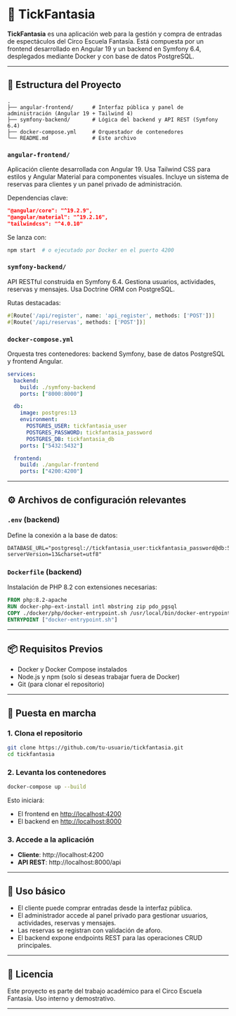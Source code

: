 # 🎪 TickFantasia

**TickFantasia** es una aplicación web para la gestión y compra de entradas de espectáculos del Circo Escuela Fantasía. Está compuesta por un frontend desarrollado en Angular 19 y un backend en Symfony 6.4, desplegados mediante Docker y con base de datos PostgreSQL.

---

## 🧱 Estructura del Proyecto

```
.
├── angular-frontend/      # Interfaz pública y panel de administración (Angular 19 + Tailwind 4)
├── symfony-backend/       # Lógica del backend y API REST (Symfony 6.4)
├── docker-compose.yml     # Orquestador de contenedores
└── README.md              # Este archivo
```

### `angular-frontend/`

Aplicación cliente desarrollada con Angular 19. Usa Tailwind CSS para estilos y Angular Material para componentes visuales. Incluye un sistema de reservas para clientes y un panel privado de administración.

Dependencias clave:

```json
"@angular/core": "^19.2.9",
"@angular/material": "^19.2.16",
"tailwindcss": "^4.0.10"
```

Se lanza con:

```bash
npm start  # o ejecutado por Docker en el puerto 4200
```

### `symfony-backend/`

API RESTful construida en Symfony 6.4. Gestiona usuarios, actividades, reservas y mensajes. Usa Doctrine ORM con PostgreSQL.

Rutas destacadas:

```php
#[Route('/api/register', name: 'api_register', methods: ['POST'])]
#[Route('/api/reservas', methods: ['POST'])]
```

### `docker-compose.yml`

Orquesta tres contenedores: backend Symfony, base de datos PostgreSQL y frontend Angular.

```yaml
services:
  backend:
    build: ./symfony-backend
    ports: ["8000:8000"]

  db:
    image: postgres:13
    environment:
      POSTGRES_USER: tickfantasia_user
      POSTGRES_PASSWORD: tickfantasia_password
      POSTGRES_DB: tickfantasia_db
    ports: ["5432:5432"]

  frontend:
    build: ./angular-frontend
    ports: ["4200:4200"]
```

---

## ⚙️ Archivos de configuración relevantes

### `.env` (backend)

Define la conexión a la base de datos:

```
DATABASE_URL="postgresql://tickfantasia_user:tickfantasia_password@db:5432/tickfantasia_db?serverVersion=13&charset=utf8"
```

### `Dockerfile` (backend)

Instalación de PHP 8.2 con extensiones necesarias:

```Dockerfile
FROM php:8.2-apache
RUN docker-php-ext-install intl mbstring zip pdo_pgsql
COPY ./docker/php/docker-entrypoint.sh /usr/local/bin/docker-entrypoint.sh
ENTRYPOINT ["docker-entrypoint.sh"]
```

---

## 📦 Requisitos Previos

- Docker y Docker Compose instalados
- Node.js y npm (solo si deseas trabajar fuera de Docker)
- Git (para clonar el repositorio)

---

## 🚀 Puesta en marcha

### 1. Clona el repositorio

```bash
git clone https://github.com/tu-usuario/tickfantasia.git
cd tickfantasia
```

### 2. Levanta los contenedores

```bash
docker-compose up --build
```

Esto iniciará:
- El frontend en [http://localhost:4200](http://localhost:4200)
- El backend en [http://localhost:8000](http://localhost:8000)

### 3. Accede a la aplicación

- **Cliente**: http://localhost:4200
- **API REST**: http://localhost:8000/api

---

## 🧪 Uso básico

- El cliente puede comprar entradas desde la interfaz pública.
- El administrador accede al panel privado para gestionar usuarios, actividades, reservas y mensajes.
- Las reservas se registran con validación de aforo.
- El backend expone endpoints REST para las operaciones CRUD principales.

---

## 📄 Licencia

Este proyecto es parte del trabajo académico para el Circo Escuela Fantasía. Uso interno y demostrativo.

---
